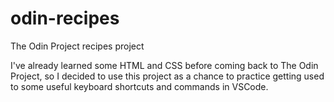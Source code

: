 # odin-recipes
The Odin Project recipes project

I've already learned some HTML and CSS before coming back to The Odin Project, so I decided to use this project as a chance to practice getting used to some useful keyboard shortcuts and commands in VSCode.